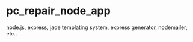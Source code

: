 # pc_repair_node_app
node.js, express, jade templating system, express generator, nodemailer, etc..
